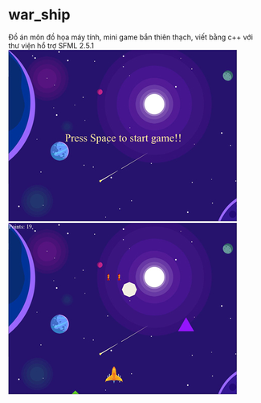 # war_ship
Đồ án môn đồ họa máy tính, mini game bắn thiên thạch, viết bằng c++ với thư viện hổ trợ SFML 2.5.1
![Screenshot](Menu.jpg)           ![Screenshot](gameStart.jpg)
